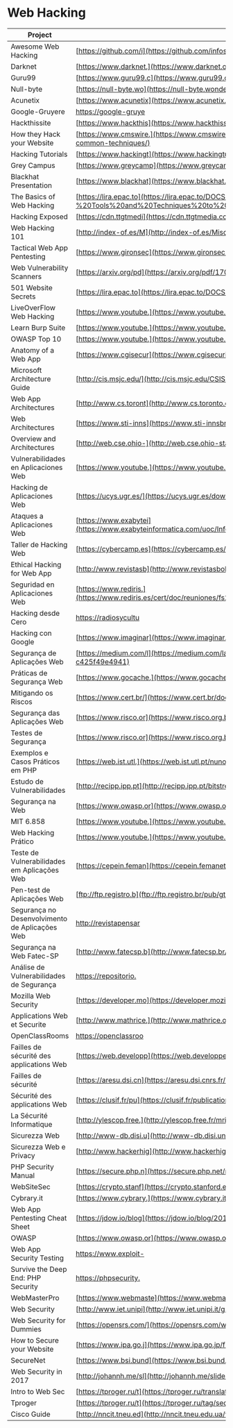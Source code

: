 # Web Hacking

| Project                                        | URL                                                                                                                                                          | Language |
|------------------------------------------------|---------------------------------------------------------------------------------------------------------------------------------------------------------------------|----------|
| Awesome Web Hacking                            | [https://github.com/i](https://github.com/infoslack/awesome-web-hacking)                                                                                            | EN       |
| Darknet                                        | [https://www.darknet.](https://www.darknet.org.uk/category/web-hacking/)                                                                                            | EN       |
| Guru99                                         | [https://www.guru99.c](https://www.guru99.com/how-to-hack-website.html)                                                                                             | EN       |
| Null-byte                                      | [https://null-byte.wo](https://null-byte.wonderhowto.com/how-to/hacking-web-apps/)                                                                                  | EN       |
| Acunetix                                       | [https://www.acunetix](https://www.acunetix.com/websitesecurity/website-hacking/)                                                                                   | EN       |
| Google-Gruyere                                 | [https://google-gruye](https://google-gruyere.appspot.com/)                                                                                                         | EN       |
| Hackthissite                                   | [https://www.hackthis](https://www.hackthissite.org/)                                                                                                               | EN       |
| How they Hack your Website                     | [https://www.cmswire.](https://www.cmswire.com/web-cms/how-they-hack-your-website-the-ultimate-updated-overview-of-common-techniques/)                              | EN       |
| Hacking Tutorials                              | [https://www.hackingt](https://www.hackingtutorials.org/category/web-application-hacking/)                                                                          | EN       |
| Grey Campus                                    | [https://www.greycamp](https://www.greycampus.com/opencampus/ethical-hacking/web-application-and-its-types-of-attacks)                                              | EN       |
| Blackhat Presentation                          | [https://www.blackhat](https://www.blackhat.com/presentations/bh-asia-02/bh-asia-02-shah.pdf)                                                                       | EN       |
| The Basics of Web Hacking                      | [https://lira.epac.to](https://lira.epac.to/DOCS-TECH/Hacking/The%20Basics%20of%20Web%20Hacking%20-%20Tools%20and%20Techniques%20to%20Attack%20the%20Web(2013).pdf) | EN       |
| Hacking Exposed                                | [https://cdn.ttgtmedi](https://cdn.ttgtmedia.com/searchSecurityChannel/downloads/Hacking_Exposed_chapter_11.pdf)                                                    | EN       |
| Web Hacking 101                                | [http://index-of.es/M](http://index-of.es/Miscellanous/LIVRES/web-hacking-101.pdf)                                                                                  | EN       |
| Tactical Web App Pentesting                    | [https://www.gironsec](https://www.gironsec.com/WebHacking101.pdf)                                                                                                  | EN       |
| Web Vulnerability Scanners                     | [https://arxiv.org/pd](https://arxiv.org/pdf/1706.08017.pdf)                                                                                                        | EN       |
| 501 Website Secrets                            | [https://lira.epac.to](https://lira.epac.to/DOCS-TECH/Hacking/501%20Website%20Hacking%20Secrets.pdf)                                                                | EN       |
| LiveOverFlow Web Hacking                       | [https://www.youtube.](https://www.youtube.com/watch?v=jmgsgjPn1vs&list=PLhixgUqwRTjx2BmNF5-GddyqZcizwLLGP)                                                         | EN       |
| Learn Burp Suite                               | [https://www.youtube.](https://www.youtube.com/watch?v=AVzC7ETqpDo&list=PLq9n8iqQJFDrwFe9AEDBlR1uSHEN7egQA)                                                         | EN       |
| OWASP Top 10                                   | [https://www.youtube.](https://www.youtube.com/watch?v=rWHvp7rUka8&list=PLyqga7AXMtPPuibxp1N0TdyDrKwP9H_jD)                                                         | EN       |
| Anatomy of a Web App                           | [https://www.cgisecur](https://www.cgisecurity.com/lib/Web_Server.pdf)                                                                                              | EN       |
| Microsoft Architecture Guide                   | [http://cis.msjc.edu/](http://cis.msjc.edu/CSIS116B/Resources/WebArchitecturePocketGuide.pdf)                                                                       | EN       |
| Web App Architectures                          | [http://www.cs.toront](http://www.cs.toronto.edu/~mashiyat/csc309/Lectures/Web%20App%20Architectures.pdf)                                                           | EN       |
| Web Architectures                              | [https://www.sti-inns](https://www.sti-innsbruck.at/sites/default/files/courses/WE-04-Architectures.pdf)                                                            | EN       |
| Overview and Architectures                     | [http://web.cse.ohio-](http://web.cse.ohio-state.edu/~joseph.97/courses/3901/lectures/lecture01.pdf)                                                                | EN       |
| Vulnerabilidades en Aplicaciones Web           | [https://www.youtube.](https://www.youtube.com/watch?v=Imnzode1ptk)                                                                                                 | ES       |
| Hacking de Aplicaciones Web                    | [https://ucys.ugr.es/](https://ucys.ugr.es/download/taller4/WebHacking.pdf)                                                                                         | ES       |
| Ataques a Aplicaciones Web                     | [https://www.exabytei](https://www.exabyteinformatica.com/uoc/Informatica/Seguridad_en_bases_de_datos/Seguridad_en_bases_de_datos_(Modulo_2).pdf)                   | ES       |
| Taller de Hacking Web                          | [https://cybercamp.es](https://cybercamp.es/cybercamp2014/attachments/multimedia/CyberCampHackingWeb.pdf)                                                           | ES       |
| Ethical Hacking for Web App                    | [http://www.revistasb](http://www.revistasbolivianas.org.bo/pdf/rits/n8/n8a24.pdf)                                                                                  | ES       |
| Seguridad en Aplicaciones Web                  | [https://www.rediris.](https://www.rediris.es/cert/doc/reuniones/fs2008/archivo/RedIRIS_VI_Seguridad_en_aplicaciones_Web_v1.0_RaulSiles.pdf)                        | ES       |
| Hacking desde Cero                             | [https://radiosycultu](https://radiosyculturalibre.com.ar/compartir/biblioteca/INFOSEC/Hacking%20desde%20Cero.pdf)                                                  | ES       |
| Hacking con Google                             | [https://www.imaginar](https://www.imaginar.org/sites/google/adicional/Hacking%20con%20Google.pdf)                                                                  | ES       |
| Segurança de Aplicações Web                    | [https://medium.com/l](https://medium.com/labcodes/seguran%C3%A7a-de-aplica%C3%A7%C3%B5es-web-101-c425f49e4941)                                                     | PT       |
| Práticas de Segurança Web                      | [https://www.gocache.](https://www.gocache.com.br/en/seguranca/seguranca-em-aplicacoes-web/)                                                                        | PT       |
| Mitigando os Riscos                            | [https://www.cert.br/](https://www.cert.br/docs/palestras/certbr-webbr2014.pdf)                                                                                     | PT       |
| Segurança das Aplicações Web                   | [https://www.risco.or](https://www.risco.org.br/risco_operacional/Firewall_de_Aplicacao.pdf)                                                                        | PT       |
| Testes de Segurança                            | [https://www.risco.or](https://www.risco.org.br/risco_operacional/Firewall_de_Aplicacao.pdf)                                                                        | PT       |
| Exemplos e Casos Práticos em PHP               | [https://web.ist.utl.](https://web.ist.utl.pt/nuno.lopes/pres/seguranca-web-apps-php.pdf)                                                                           | PT       |
| Estudo de Vulnerabilidades                     | [http://recipp.ipp.pt](http://recipp.ipp.pt/bitstream/10400.22/8224/1/DM_NunoMonteiro_2015_MEI.pdf)                                                                 | PT       |
| Segurança na Web                               | [https://www.owasp.or](https://www.owasp.org/images/1/16/Seguranca_na_web_-_uma_janela_de_oportunidades.pdf)                                                        | PT       |
| MIT 6.858                                      | [https://www.youtube.](https://www.youtube.com/watch?v=WlmKwIe9z1Q)                                                                                                 | EN       |
| Web Hacking Prático                            | [https://www.youtube.](https://www.youtube.com/watch?v=5Ve74PchxR0)                                                                                                 | PT       |
| Teste de Vulnerabilidades em Aplicações Web    | [https://cepein.feman](https://cepein.femanet.com.br/BDigital/arqTccs/1211330211.pdf)                                                                               | PT       |
| Pen-test de Aplicações Web                     | [ftp://ftp.registro.b](ftp://ftp.registro.br/pub/gts/gts14/08-Pen-Test-web.pdf)                                                                                     | PT       |
| Segurança no Desenvolvimento de Aplicações Web | [http://revistapensar](http://revistapensar.com.br/tecnologia/pasta_upload/artigos/a127.pdf)                                                                        | PT       |
| Segurança na Web Fatec-SP                      | [http://www.fatecsp.b](http://www.fatecsp.br/dti/tcc/tcc0043.pdf)                                                                                                   | PT       |
| Análise de Vulnerabilidades de Segurança       | [https://repositorio.](https://repositorio.ufu.br/bitstream/123456789/20400/6/AnaliseVulnerabilidadesSeguranc%CC%A7a.pdf)                                           | PT       |
| Mozilla Web Security                           | [https://developer.mo](https://developer.mozilla.org/en-US/docs/Web/Security)                                                                                       | EN       |
| Applications Web et Securite                   | [http://www.mathrice.](http://www.mathrice.org/ecole/support/Applications-Web-securite.pdf)                                                                         | FR       |
| OpenClassRooms                                 | [https://openclassroo](https://openclassrooms.com/fr/courses/2091901-protegez-vous-efficacement-contre-les-failles-web)                                             | FR       |
| Failles de sécurité des applications Web       | [https://web.developp](https://web.developpez.com/tutoriels/web/failles-securite-application-web/)                                                                  | FR       |
| Failles de sécurité                            | [https://aresu.dsi.cn](https://aresu.dsi.cnrs.fr/IMG/pdf/Presentation_des_failles_de_securite.pdf)                                                                  | FR       |
| Sécurité des applications Web                  | [https://clusif.fr/pu](https://clusif.fr/publications/securite-des-applications-web/)                                                                               | FR       |
| La Sécurité Informatique                       | [http://ylescop.free.](http://ylescop.free.fr/mrim/cours/securite.pdf)                                                                                              | FR       |
| Sicurezza Web                                  | [http://www-db.disi.u](http://www-db.disi.unibo.it/courses/RCPG/sicurezza.pdf)                                                                                      | italiano |
| Sicurezza Web e Privacy                        | [http://www.hackerhig](http://www.hackerhighschool.org/lessons/HHS_it10_Sicurezza_Web_e_Privacy.pdf)                                                                | italiano |
| PHP Security Manual                            | [https://secure.php.n](https://secure.php.net/manual/en/security.php)                                                                                               | EN       |
| WebSiteSec                                     | [https://crypto.stanf](https://crypto.stanford.edu/cs155old/cs155-spring11/lectures/10-web-site-sec.pdf)                                                            | EN       |
| Cybrary.it                                     | [https://www.cybrary.](https://www.cybrary.it/course/web-application-pen-testing/)                                                                                  | EN       |
| Web App Pentesting Cheat Sheet                 | [https://jdow.io/blog](https://jdow.io/blog/2018/03/18/web-application-penetration-testing-methodology/)                                                            | EN       |
| OWASP                                          | [https://www.owasp.or](https://www.owasp.org/index.php/Web_Application_Penetration_Testing)                                                                         | EN       |
| Web App Security Testing                       | [https://www.exploit-](https://www.exploit-db.com/docs/english/44319-web-application-security-testing.pdf)                                                          | EN       |
| Survive the Deep End: PHP Security             | [https://phpsecurity.](https://phpsecurity.readthedocs.io/en/latest/index.html)                                                                                     | EN       |
| WebMasterPro                                   | [https://www.webmaste](https://www.webmasterpro.de/server/article/gaengige-sicherheitsprobleme-im-web.html)                                                         | DE       |
| Web Security                                   | [http://www.iet.unipi](http://www.iet.unipi.it/g.dini/Teaching/ssi/materiale-didattico/WebSecurity.pdf)                                                             | EN       |
| Web Security for Dummies                       | [https://opensrs.com/](https://opensrs.com/wp-content/uploads/Website_Security_For_Dummies.pdf)                                                                     | EN       |
| How to Secure your Website                     | [https://www.ipa.go.j](https://www.ipa.go.jp/files/000017318.pdf)                                                                                                   | EN       |
| SecureNet                                      | [https://www.bsi.bund](https://www.bsi.bund.de/SharedDocs/Downloads/DE/BSI/Publikationen/Studien/WebSec/WebSec.pdf)                                                 | DE       |
| Web Security in 2017                           | [http://johannh.me/sl](http://johannh.me/slides/web_security_2017.pdf)                                                                                              | EN       |
| Intro to Web Sec                               | [https://tproger.ru/t](https://tproger.ru/translations/hacker-101-introduction-to-web-security/)                                                                    | RU       |
| Tproger                                        | [https://tproger.ru/t](https://tproger.ru/tag/security/)                                                                                                            | RU       |
| Cisco Guide                                    | [http://nncit.tneu.ed](http://nncit.tneu.edu.ua/wp-content/uploads/2017/10/cisco_2017_mcr_071817_fnl_hq.pdf)                                                        | RU       |
